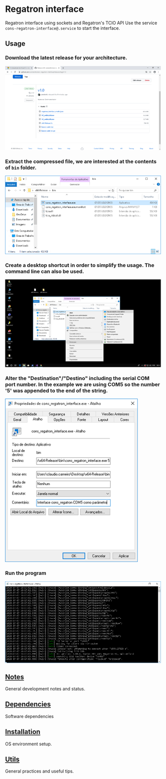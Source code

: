 # Regatron interface
Regatron interface using sockets and Regatron's TCIO API
Use the service `cons-regatron-interface@.service` to start the interface.

## Usage

### Download the latest release for your architecture.
![Download](imgs/downloads.png)

### Extract the compressed file, we are interested at the contents of `bin` folder.
![Files](imgs/arquivos.png)

### Create a desktop shortcut in order to simplify the usage. The command line can also be used.
![Shortcut](imgs/atalho.png)

### Alter the "Destination"/"Destino" including the serial COM port number. In the example we are using COM5 so the number '5' was appended to the end of the string.
![Parameter](imgs/parametro.png)

### Run the program
![Program](imgs/programa.png)

## [Notes](NOTES.md)
General development notes and status.

## [Dependencies](DEPENDENCIES.md)
Software dependencies

## [Installation](INSTALLATION.md)
OS environment setup.

## [Utils](UTILS.md)
General practices and useful tips.

